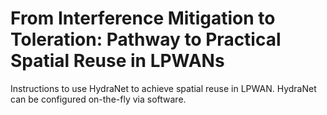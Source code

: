 # From Interference Mitigation to Toleration: Pathway to Practical Spatial Reuse in LPWANs
Instructions to use HydraNet to achieve spatial reuse in LPWAN.
HydraNet can be configured on-the-fly via software.
